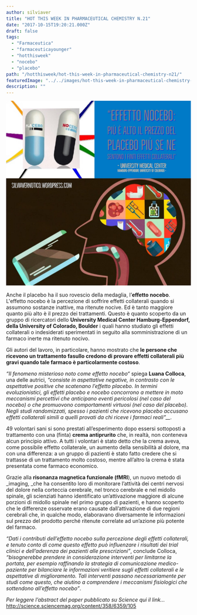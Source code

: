 ```yaml
---
author: silviaver
title: "HOT THIS WEEK IN PHARMACEUTICAL CHEMISTRY N.21"
date: "2017-10-15T19:20:21.000Z"
draft: false
tags:
  - "Farmaceutica"
  - "farmaceuticayounger"
  - "hotthisweek"
  - "nocebo"
  - "placebo"
path: "/hotthisweek/hot-this-week-in-pharmaceutical-chemistry-n21/"
featuredImage: "../../images/hot-this-week-in-pharmaceutical-chemistry-n-21.md/img_3231.jpg"
description: ""
---
```


![IMG_3231.JPG](../../images/hot-this-week-in-pharmaceutical-chemistry-n-21.md/img_3231.jpg)

Anche il placebo ha il suo rovescio della medaglia, l’**effetto nocebo**. L'effetto nocebo è la percezione di soffrire effetti collaterali quando si assumono sostanze inattive, ma ritenute nocive. Ed è tanto maggiore quanto più alto è il prezzo dei trattamenti. Questo è quanto scoperto da un gruppo di ricercatori dello **University Medical Center Hamburg-Eppendorf, della University of Colorado, Boulder** i quali hanno studiato gli effetti collaterali o indesiderati sperimentati in seguito alla somministrazione di un farmaco inerte ma ritenuto nocivo.

Gli autori del lavoro, in particolare, hanno mostrato che **le persone che ricevono un trattamento fasullo credono di provare effetti collaterali più gravi quando tale farmaco è particolarmente costoso**.

_“Il fenomeno misterioso noto come effetto nocebo“_ spiega **Luana Colloca**, una delle autrici, _“consiste in aspettative negative, in contrasto con le aspettative positive che scatenano l’effetto placebo. In termini evoluzionistici, gli effetti placebo e nocebo concorrono a mettere in moto meccanismi percettivi che anticipano eventi pericolosi (nel caso del nocebo) o che promuovono comportamenti virtuosi (nel caso del placebo). Negli studi randomizzati, spesso i pazienti che ricevono placebo accusano effetti collaterali simili a quelli provati da chi riceve i farmaci reali”\_\_._

49 volontari sani si sono prestati all’esperimento dopo essersi sottoposti a trattamento con una (finta) **crema antiprurito** che, in realtà, non conteneva alcun principio attivo. A tutti i volontari è stato detto che la crema aveva, come possibile effetto collaterale, un aumento della sensibilità al dolore, ma con una differenza: a un gruppo di pazienti è stato fatto credere che si trattasse di un trattamento molto costoso, mentre all’altro la crema è stata presentata come farmaco economico.

Grazie alla **risonanza magnetica funzionale (fMRI**), un nuovo metodo di \_imaging, \_che ha consentito loro di monitorare l’attività dei centri nervosi del dolore nella corteccia cerebrale, nel tronco cerebrale e nel midollo spinale, gli scienziati hanno identificato un’attivazione maggiore di alcune porzioni di midollo spinale nel primo gruppo di pazienti, e hanno scoperto che le differenze osservate erano causate dall’attivazione di due regioni cerebrali che, in qualche modo, elaboravano diversamente le informazioni sul prezzo del prodotto perché ritenute correlate ad un’azione più potente del farmaco.

_“Dati i contributi dell’effetto nocebo sulla percezione degli effetti collaterali, e tenuto conto di come questo effetto può influenzare i risultati dei trial clinici e dell’aderenza dei pazienti alle prescrizioni”_, conclude Colloca, _“bisognerebbe prendere in considerazione interventi per limitarne la portata, per esempio raffinando la strategia di comunicazione medico-paziente per bilanciare le informazioni veritiere sugli effetti collaterali e le aspettative di miglioramento. Tali interventi passano necessariamente per studi come questo, che aiutino a comprendere i meccanismi fisiologici che sottendono all’effetto nocebo”_.

_Per leggere l’abstract del paper pubblicato su Science qui il link…_ http://science.sciencemag.org/content/358/6359/105
